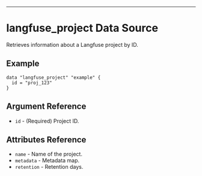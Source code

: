 ---
# langfuse_project Data Source

Retrieves information about a Langfuse project by ID.

## Example

```hcl
data "langfuse_project" "example" {
  id = "proj_123"
}
```

## Argument Reference

* `id` - (Required) Project ID.

## Attributes Reference

* `name` - Name of the project.
* `metadata` - Metadata map.
* `retention` - Retention days.
